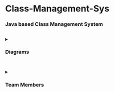 # Class-Management-Sys

### Java based Class Management System

##

<details>
  <summary><h3>Diagrams</h3></summary>
  
  [Download - Class Diagram](https://github.com/mr0erek/Class-Management-Sys/blob/main/assets/Class_Diagram.png)
  > <img width="300" height="300" src="https://github.com/mr0erek/Class-Management-Sys/blob/main/assets/Class_Diagram.png">
    
  [Download - Use-Case Diagram](https://github.com/mr0erek/Class-Management-Sys/blob/main/assets/Use_Case_Diagram.png)
  > <img width="300" height="300" src="https://github.com/mr0erek/Class-Management-Sys/blob/main/assets/Use_Case_Diagram.png">
</details>

##

<details>
  <summary><h3>Team Members</h3></summary>
  
- **I'm - [@mr0erek](github.com/mr0erek)** 
- **[Rehan](#)**
- **[Krish](#)**
- **[Jessica](#)**
- **[Shriya](#)**
</details>

